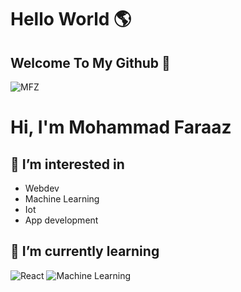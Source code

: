# Hello World 🌎

## Welcome To My Github 👋
![MFZ](https://avatars.githubusercontent.com/u/99980867?v=4)
<h1>Hi, I'm Mohammad Faraaz</h1>


## 👀 I’m interested in
- Webdev
- Machine Learning
- Iot
- App development


## 🌱 I’m currently learning 
![React](https://blog.wildix.com/wp-content/uploads/2020/06/react-logo.jpg)
![Machine Learning](https://www.smartdatacollective.com/wp-content/uploads/2021/06/machine-learning-helps-life-insurance-scaled.jpg)


<!---
Mohammad-Faraaz/Mohammad-Faraaz is a ✨ special ✨ repository because its `README.md` (this file) appears on your GitHub profile.
You can click the Preview link to take a look at your changes.
--->


